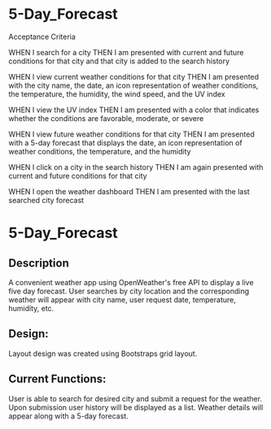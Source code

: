 # 5-Day_Forecast

Acceptance Criteria 

WHEN I search for a city
THEN I am presented with current and future conditions for that city and that city is added to the search history

WHEN I view current weather conditions for that city
THEN I am presented with the city name, the date, an icon representation of weather conditions, the temperature, the humidity, the wind speed, and the UV index

WHEN I view the UV index
THEN I am presented with a color that indicates whether the conditions are favorable, moderate, or severe

WHEN I view future weather conditions for that city
THEN I am presented with a 5-day forecast that displays the date, an icon representation of weather conditions, the temperature, and the humidity

WHEN I click on a city in the search history
THEN I am again presented with current and future conditions for that city

WHEN I open the weather dashboard
THEN I am presented with the last searched city forecast

# 5-Day_Forecast
## Description
A convenient weather app using OpenWeather's free API to display a live five day forecast.  User searches by city location and the corresponding weather will appear with city name, user request date, temperature, humidity, etc. 

## Design:
Layout design was created using Bootstraps grid layout.

## Current Functions:
User is able to search for desired city and submit a request for the weather.
Upon submission user history will be displayed as a list.
Weather details will appear along with a 5-day forecast. 


